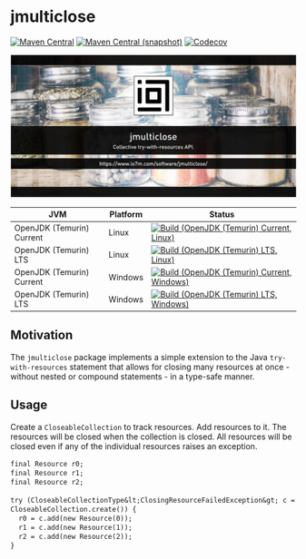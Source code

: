 jmulticlose
===

[![Maven Central](https://img.shields.io/maven-central/v/com.io7m.jmulticlose/com.io7m.jmulticlose.svg?style=flat-square)](http://search.maven.org/#search%7Cga%7C1%7Cg%3A%22com.io7m.jmulticlose%22)
[![Maven Central (snapshot)](https://img.shields.io/nexus/s/com.io7m.jmulticlose/com.io7m.jmulticlose?server=https%3A%2F%2Fs01.oss.sonatype.org&style=flat-square)](https://s01.oss.sonatype.org/content/repositories/snapshots/com/io7m/jmulticlose/)
[![Codecov](https://img.shields.io/codecov/c/github/io7m-com/jmulticlose.svg?style=flat-square)](https://codecov.io/gh/io7m-com/jmulticlose)

![com.io7m.jmulticlose](./src/site/resources/jmulticlose.jpg?raw=true)

| JVM | Platform | Status |
|-----|----------|--------|
| OpenJDK (Temurin) Current | Linux | [![Build (OpenJDK (Temurin) Current, Linux)](https://img.shields.io/github/actions/workflow/status/io7m-com/jmulticlose/main.linux.temurin.current.yml)](https://www.github.com/io7m-com/jmulticlose/actions?query=workflow%3Amain.linux.temurin.current)|
| OpenJDK (Temurin) LTS | Linux | [![Build (OpenJDK (Temurin) LTS, Linux)](https://img.shields.io/github/actions/workflow/status/io7m-com/jmulticlose/main.linux.temurin.lts.yml)](https://www.github.com/io7m-com/jmulticlose/actions?query=workflow%3Amain.linux.temurin.lts)|
| OpenJDK (Temurin) Current | Windows | [![Build (OpenJDK (Temurin) Current, Windows)](https://img.shields.io/github/actions/workflow/status/io7m-com/jmulticlose/main.windows.temurin.current.yml)](https://www.github.com/io7m-com/jmulticlose/actions?query=workflow%3Amain.windows.temurin.current)|
| OpenJDK (Temurin) LTS | Windows | [![Build (OpenJDK (Temurin) LTS, Windows)](https://img.shields.io/github/actions/workflow/status/io7m-com/jmulticlose/main.windows.temurin.lts.yml)](https://www.github.com/io7m-com/jmulticlose/actions?query=workflow%3Amain.windows.temurin.lts)|

## Motivation

The `jmulticlose` package implements a simple extension to the Java
`try-with-resources` statement that allows for closing many resources
at once - without nested or compound statements - in a type-safe manner.

## Usage

Create a `CloseableCollection` to track resources. Add resources to it. The
resources will be closed when the collection is closed. All resources will be closed
even if any of the individual resources raises an exception.


```
final Resource r0;
final Resource r1;
final Resource r2;

try (CloseableCollectionType&lt;ClosingResourceFailedException&gt; c = CloseableCollection.create()) {
  r0 = c.add(new Resource(0));
  r1 = c.add(new Resource(1));
  r2 = c.add(new Resource(2));
}
```

